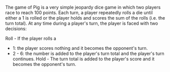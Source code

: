 The game of Pig is a very simple jeopardy dice game in which two players race to reach 100 points. Each turn, a player repeatedly rolls a die until either a 1 is rolled or the player holds and scores the sum of the rolls (i.e. the turn total). At any time during a player's turn, the player is faced with two decisions:

Roll - If the player rolls a
- 1: the player scores nothing and it becomes the opponent's turn.
- 2 - 6: the number is added to the player's turn total and the player's turn continues.
Hold - The turn total is added to the player's score and it becomes the opponent's turn.
